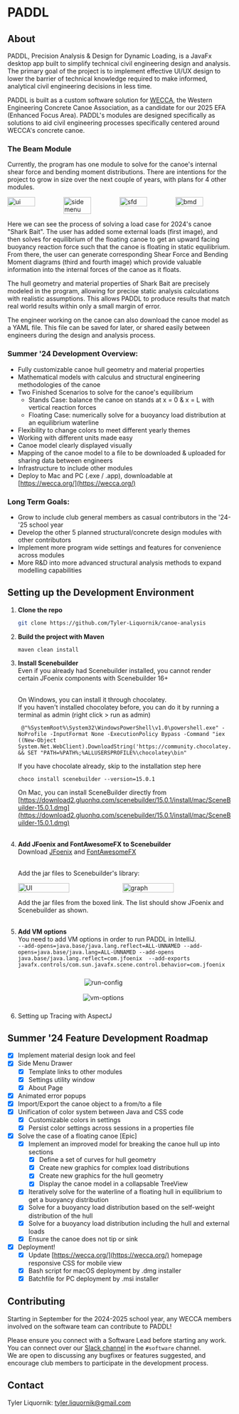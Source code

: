 # PADDL

## About
PADDL, Precision Analysis & Design for Dynamic Loading, is a JavaFx desktop app built to simplify technical civil engineering design and analysis. The primary goal of the project is to implement effective UI/UX design to lower the barrier of technical knowledge required to make informed, analytical civil engineering decisions in less time.

PADDL is built as a custom software solution for [WECCA](https://wecca.org/), the Western Engineering Concrete Canoe Association, as a candidate for our 2025 EFA (Enhanced Focus Area). PADDL's modules are designed specifically as solutions to aid civil engineering processes specifically centered around WECCA's concrete canoe.

### The Beam Module

Currently, the program has one module to solve for the canoe's internal shear force and bending moment distributions. There are intentions for the project to grow in size over the next couple of years, with plans for 4 other modules.

<div style="display: flex; flex-direction: row;">
    <img src="images/ui.png" alt="ui" style="width: 49%;" />
    <img src="images/side-menu.png" alt="side menu" style="width: 49%;" />
    <br>
    <img src="images/sfd.png" alt = "sfd" style="width: 49%;" />
    <img src="images/bmd.png" alt = "bmd" style="width: 49%;" />
</div>

Here we can see the process of solving a load case for 2024's canoe "Shark Bait". The user has added some external loads (first image), and then solves for equilibrium of the floating canoe to get an upward facing buoyancy reaction force such that the canoe is floating in static equilibrium. From there, the user can generate corresponding Shear Force and Bending Moment diagrams (third and fourth image) which provide valuable information into the internal forces of the canoe as it floats.

The hull geometry and material properties of Shark Bait are precisely modeled in the program, allowing for precise static analysis calculations with realistic assumptions. This allows PADDL to produce results that match real world results within only a small margin of error. 

The engineer working on the canoe can also download the canoe model as a YAML file. This file can be saved for later, or shared easily between engineers during the design and analysis process.

### Summer '24 Development Overview:
- Fully customizable canoe hull geometry and material properties
- Mathematical models with calculus and structural engineering methodologies of the canoe
- Two Finished Scenarios to solve for the canoe's equilibrium
    - Stands Case: balance the canoe on stands at x = 0 & x = L with vertical reaction forces
    - Floating Case: numerically solve for a buoyancy load distribution at an equilibrium waterline
- Flexibility to change colors to meet different yearly themes
- Working with different units made easy
- Canoe model clearly displayed visually
- Mapping of the canoe model to a file to be downloaded & uploaded for sharing data between engineers
- Infrastructure to include other modules
- Deploy to Mac and PC (.exe / .app), downloadable at [https://wecca.org/](https://wecca.org/)

### Long Term Goals:
- Grow to include club general members as casual contributors in the '24-'25 school year
- Develop the other 5 planned structural/concrete design modules with other contributors
- Implement more program wide settings and features for convenience across modules
- More R&D into more advanced structural analysis methods to expand modelling capabilities

## Setting up the Development Environment

1. <b>Clone the repo</b>
   ```sh
   git clone https://github.com/Tyler-Liquornik/canoe-analysis
   ```
2. <b>Build the project with Maven</b>
   ```
   maven clean install
   ```
3. <b>Install Scenebuilder</b> <br/>
   Even if you already had Scenebuilder installed, you cannot render certain JFoenix components with Scenebuilder 16+ <br/> <br/>
   
   On Windows, you can install it through chocolatey. <br/>
   If you haven't installed chocolatey before, you can do it by running a terminal as admin (right click > run as admin)
   ```
    @"%SystemRoot%\System32\WindowsPowerShell\v1.0\powershell.exe" -NoProfile -InputFormat None -ExecutionPolicy Bypass -Command "iex ((New-Object System.Net.WebClient).DownloadString('https://community.chocolatey.org/install.ps1'))" && SET "PATH=%PATH%;%ALLUSERSPROFILE%\chocolatey\bin"
   ```
   If you have chocolate already, skip to the installation step here
   ```
   choco install scenebuilder --version=15.0.1
   ```
   
   On Mac, you can install SceneBuilder directly from <br/>
   [https://download2.gluonhq.com/scenebuilder/15.0.1/install/mac/SceneBuilder-15.0.1.dmg](https://download2.gluonhq.com/scenebuilder/15.0.1/install/mac/SceneBuilder-15.0.1.dmg) <br/> <br/>
    
4. <b>Add JFoenix and FontAwesomeFX to Scenebuilder</b><br/>
   Download [JFoenix](https://jar-download.com/artifacts/com.jfoenix/jfoenix/9.0.10/source-code) and [FontAwesomeFX](https://jar-download.com/artifacts/de.jensd/fontawesomefx/8.2/source-code) </br> <br/>

   Add the jar files to Scenebuilder's library:

   <div style="display: flex; flex-direction: row;">
    <img src="images/settings.png" alt="UI" style="width: 49%;" />
    <img src="images/libraries.png" alt="graph" style="width: 49%;" />
   </div>

   Add the jar files from the boxed link. The list should show JFoenix and Scenebuilder as shown. </br> <br/>

5.  <b>Add VM options</b><br/>
    You need to add VM options in order to run PADDL in IntelliJ. <br/>
    `--add-opens=java.base/java.lang.reflect=ALL-UNNAMED --add-opens=java.base/java.lang=ALL-UNNAMED --add-opens java.base/java.lang.reflect=com.jfoenix  --add-exports javafx.controls/com.sun.javafx.scene.control.behavior=com.jfoenix`

    <div style="display: flex; flex-direction: column; width: 80%; align-items: center; justify-content: center; padding: 10px 0 10px 0">
      <img src="images/run-config.png" alt="run-config" /> <br/>
      <img src="images/vm-options.png" alt="vm-options" />
    </div>

6. Setting up Tracing with AspectJ

## Summer '24 Feature Development Roadmap

- [X] Implement material design look and feel
- [X] Side Menu Drawer
    - [X] Template links to other modules
    - [X] Settings utility window
    - [X] About Page
- [X] Animated error popups
- [X] Import/Export the canoe object to a from/to a file
- [X] Unification of color system between Java and CSS code
  - [X] Customizable colors in settings
  - [X] Persist color settings across sessions in a properties file
- [X] Solve the case of a floating canoe [Epic]
  - [X] Implement an improved model for breaking the canoe hull up into sections
    - [X] Define a set of curves for hull geometry
    - [X] Create new graphics for complex load distributions
    - [X] Create new graphics for the hull geometry
    - [X] Display the canoe model in a collapsable TreeView
  - [X] Iteratively solve for the waterline of a floating hull in equilibrium to get a buoyancy distribution
  - [X] Solve for a buoyancy load distribution based on the self-weight distribution of the hull
  - [X] Solve for a buoyancy load distribution including the hull and external loads
  - [X] Ensure the canoe does not tip or sink
- [X] Deployment!
  - [X] Update [https://wecca.org/](https://wecca.org/) homepage responsive CSS for mobile view
  - [X] Bash script for macOS deployment by .dmg installer
  - [X] Batchfile for PC deployment by .msi installer
     
<!-- CONTRIBUTING -->
## Contributing
Starting in September for the 2024-2025 school year, any WECCA members involved on the software team can contribute to PADDL!

Please ensure you connect with a Software Lead before starting any work. You can connect over our [Slack channel](https://join.slack.com/t/wecca2023-24/shared_invite/zt-21o0f5jn9-al9lZLzSOjTrxhflOeR3eQ) in the `#software` channel. </br>
We are open to discussing any bugfixes or features suggested, and encourage club members to participate in the development process.

<!-- CONTACT -->
## Contact

Tyler Liquornik: tyler.liquornik@gmail.com

<!-- MARKDOWN LINKS & IMAGES (might use later) -->
<!-- https://www.markdownguide.org/basic-syntax/#reference-style-links -->
<!-- [contributors-shield]: https://img.shields.io/github/contributors/othneildrew/Best-README-Template.svg?style=for-the-badge
[contributors-url]: https://github.com/othneildrew/Best-README-Template/graphs/contributors
[forks-shield]: https://img.shields.io/github/forks/othneildrew/Best-README-Template.svg?style=for-the-badge
[forks-url]: https://github.com/othneildrew/Best-README-Template/network/members
[stars-shield]: https://img.shields.io/github/stars/othneildrew/Best-README-Template.svg?style=for-the-badge
[stars-url]: https://github.com/othneildrew/Best-README-Template/stargazers
[issues-shield]: https://img.shields.io/github/issues/othneildrew/Best-README-Template.svg?style=for-the-badge
[issues-url]: https://github.com/othneildrew/Best-README-Template/issues
[license-shield]: https://img.shields.io/github/license/othneildrew/Best-README-Template.svg?style=for-the-badge
[license-url]: https://github.com/othneildrew/Best-README-Template/blob/master/LICENSE.txt
[linkedin-shield]: https://img.shields.io/badge/-LinkedIn-black.svg?style=for-the-badge&logo=linkedin&colorB=555
[linkedin-url]: https://linkedin.com/in/othneildrew
[product-screenshot]: images/screenshot.png -->
